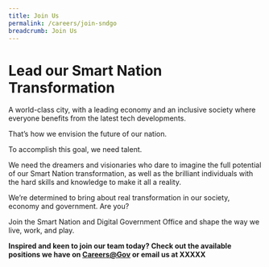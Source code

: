 ```yaml
---
title: Join Us
permalink: /careers/join-sndgo
breadcrumb: Join Us
---
```

# Lead our Smart Nation Transformation
A world-class city, with a leading economy and an inclusive society where everyone benefits from the latest tech developments.

That’s how we envision the future of our nation. 

To accomplish this goal, we need talent. 

We need the dreamers and visionaries who dare to imagine the full potential of our Smart Nation transformation, as well as the brilliant individuals with the hard skills and knowledge to make it all a reality. 

We’re determined to bring about real transformation in our society, economy and government. Are you?

Join the Smart Nation and Digital Government Office and shape the way we live, work, and play.


**Inspired and keen to join our team today? Check out the available positions we have on <a href="https://careers.pageuppeople.com/688/cwlive/en/filter/?=&search-keyword=&brand=smart%20nation%20and%20digital%20government%20office&job-mail-subscribe-privacy=agree" target="_blank">Careers@Gov</a> or email us at XXXXX**